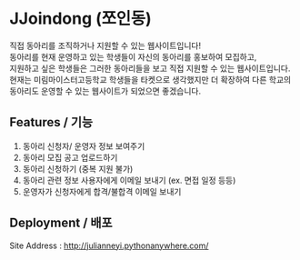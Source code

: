 # JJoindong (쪼인동)
직접 동아리를 조직하거나 지원할 수 있는 웹사이트입니다!<br>
동아리를 현재 운영하고 있는 학생들이 자신의 동아리를 홍보하여 모집하고,<br>
지원하고 싶은 학생들은 그러한 동아리들을 보고 직접 지원할 수 있는 웹사이트입니다.<br>
현재는 미림마이스터고등학교 학생들을 타켓으로 생각했지만 더 확장하여 다른 학교의 동아리도 운영할 수 있는 웹사이트가 되었으면 좋겠습니다.

## Features / 기능
1. 동아리 신청자/ 운영자 정보 보여주기
2. 동아리 모집 공고 업로드하기
3. 동아리 신청하기 (중복 지원 불가)
4. 동아리 관련 정보 사용자에게 이메일 보내기 (ex. 면접 일정 등등)
5. 운영자가 신청자에게 합격/불합격 이메일 보내기

## Deployment / 배포
Site Address : http://julianneyi.pythonanywhere.com/
